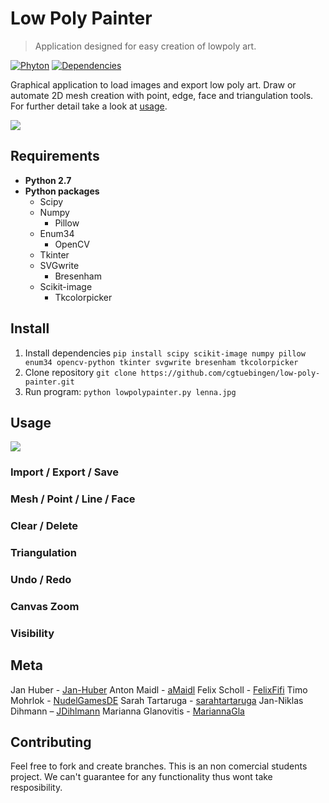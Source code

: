 # Low Poly Painter

> Application designed for easy creation of lowpoly art.

[![Phyton][python-image]][python-url]
[![Dependencies][dependencies-image]][dependencies-url]

 Graphical application to load images and export low poly art. Draw or automate
 2D mesh creation with point, edge, face and triangulation tools. For further
 detail take a look at [usage](https://github.com/cgtuebingen/low-poly-painter#usage).

![](https://media.giphy.com/media/2vnOyJKnI0JYcgLNSN/giphy.gif)


## Requirements
* **Python 2.7**
* **Python packages**
	* Scipy
  * Numpy
	* Pillow
  * Enum34
	* OpenCV
  * Tkinter
  * SVGwrite
	* Bresenham
  * Scikit-image
	* Tkcolorpicker


## Install
1. Install dependencies `pip install scipy scikit-image numpy pillow enum34 opencv-python tkinter svgwrite bresenham tkcolorpicker`
2. Clone repository `git clone https://github.com/cgtuebingen/low-poly-painter.git`
3. Run program: `python lowpolypainter.py lenna.jpg`


## Usage
![](header.gif)
### Import / Export / Save

### Mesh / Point / Line / Face

### Clear / Delete

### Triangulation

### Undo / Redo

### Canvas Zoom

### Visibility



## Meta
Jan Huber - [Jan-Huber](https://github.com/Jan-Huber)
Anton Maidl - [aMaidl](https://github.com/aMaidl)
Felix Scholl - [FelixFifi](https://github.com/FelixFifi)
Timo Mohrlok - [NudelGamesDE](https://github.com/NudelGamesDE)
Sarah Tartaruga - [sarahtartaruga](https://github.com/sarahtartaruga)
Jan-Niklas Dihmann – [JDihlmann](https://github.com/JDihlmann)
Marianna Glanovitis - [MariannaGla](https://github.com/MariannaGla)


## Contributing

Feel free to fork and create branches. This is an non comercial students project.
We can't guarantee for any functionality thus wont take resposibility.


<!-- Markdown link & img dfn's -->
[python-image]: https://img.shields.io/badge/Python-2.7-blue.svg?style=flat-square
[python-url]: https://www.anaconda.com/download/
[dependencies-image]: https://img.shields.io/depfu/depfu/example-ruby.svg?style=flat-square
[dependencies-url]: https://github.com/cgtuebingen/low-poly-painter#requirements
